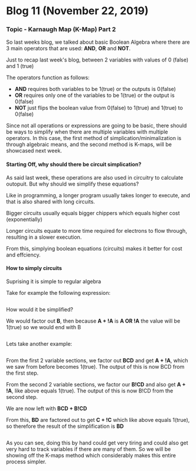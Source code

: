 # Blog 11 (November 22, 2019)

### Topic - Karnaugh Map (K-Map) Part 2

So last weeks blog, we talked about basic Boolean Algebra where there are 3 main operators that are used: **AND**, **OR** and **NOT**.

Just to recap last week's blog, between 2 variables with values of 0 (false) and 1 (true)

The operators function as follows:
- **AND** requires both variables to be 1(true) or the outputs is 0(false)
- **OR** requires only one of the variables to be 1(true) or the output is 0(false) 
- **NOT** just flips the boolean value from 0(false) to 1(true) and 1(true) to 0(false)

Since not all operations or expressions are going to be basic, there should be ways to simplify when there are multiple variables with multiple operators. In this case, the first method of simplication/minimalization is through algebraic means, and the second method is K-maps, will be showcased next week.

#### Starting Off, why should there be circuit simplication?

As said last week, these operations are also used in circuitry to calculate outopuit.  But why should we simplify these equations?

Like in programming, a longer program usually takes longer to execute, and that is also shared with long circuits. 

Bigger circuits usually equals bigger chippers which equals higher cost (exponentially)

Longer circuits equate to more time required for electrons to flow through, resulting in a slower execution.

From this, simplying boolean equations (circuits) makes it better for cost and effciency.

#### How to simply circuits

Suprising it is simple to regular algebra

Take for example the following expression: 

![]()

How would it be simplified? 

We would factor out **B**, then because **A + !A** is **A OR !A** the value will be 1(true) so we would end with B

![]()

Lets take another example:

![]()

From the first 2 variable sections, we factor out **BCD** and get **A + !A**, which we saw from before becomes 1(true). The output of this is now BCD from the first step.

From the second 2 variable sections, we factor our **B!CD** and also get **A + !A**, like above equals 1(true). The output of this is now B!CD from the second step.

We are now left with **BCD + B!CD**

From this, **BD** are factored out to get **C + !C** which like above equals 1(true), so therefore the result of the simplification is **BD**

![]()

As you can see, doing this by hand could get very tiring and could also get very hard to track variables if there are many of them.  So we will be showing off the K-maps method which considerably makes this entire process simpler.
